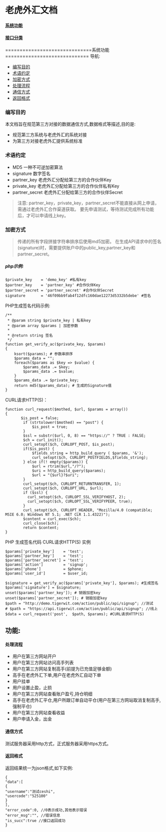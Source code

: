# 老虎外汇文档

#### [系统功能](/)
#### [接口分类](/api/category.html)

==============================系统功能=============================
导航:
* [编写目的](#mudi)   
* [术语约定](#yueding)   
* [加密方式](#fangshi) 
* [处理流程](#liucheng)
* [通信方式](#tongxin)
* [返回格式](#fanhui)

### <span id = "mudi">编写目的 </span>
本文档旨在规范第三方对接的数据通信方式,数据格式等描述,目的是:

* 规范第三方系统与老虎外汇的系统对接
* 为第三方对接老虎外汇提供系统标准

### <span id = "yueding">术语约定</span>
* MD5 一种不可逆加密算法
* signature 数字签名
* partner_key 老虎外汇分配给第三方的合作伙伴Key
* private_key 老虎外汇分配给第三方的合作伙伴私有Key
* partner_secret 老虎外汇分配给第三方的合作伙伴Secret

>注意:
>partner_key，private_key，partner_secret不能直接从网上申请，需通过老虎外汇合作渠道获取。
>要先申请测试，等待测试完成所有功能后，才可以申请线上key。

### <span id = "fangshi">加密方式</span>
>传递的所有字段拼接字符串排序后使用md5加密。
>在生成API请求中的签名(signature)时，需要提供账户中的public_key,partner_key和partner_secret。
##### php示例:

```
$private_key    = 'demo_key' #私有key
$partner_key    = 'partner_key' #合作伙伴Key
$partner_secret = 'partner_secret' #合作伙伴Secret
signature       = '46f09bb9fab4f12dfc160dae12273d5332b5debe' #签名
```

PHP生成签名代码示例:
```
/**
 * @param string $private_key | 私有key
 * @param array $params | 加密参数
 *
 * @return string 签名
 */
function get_verify_ac($private_key, $params) 
{
    ksort($params); # 参数串排序
    $params_data = "";
    foreach($params as $key => $value) {
        $params_data .= $key;
        $params_data .= $value;
    }
    $params_data .= $private_key;
    return md5($params_data); # 生成的Signature值
}
```

CURL请求HTTP(S)：
```
function curl_request($mothed, $url, $params = array())
{
       $is_post = false;
        if (strtolower($mothed) == "post") {
            $is_post = true;
        }
        $ssl = substr($url, 0, 8) == "https://" ? TRUE : FALSE;
        $ch = curl_init();
        curl_setopt($ch, CURLOPT_POST, $is_post);
        if($is_post) {
            $fields_string = http_build_query ( $params, '&');
            curl_setopt($ch, CURLOPT_POSTFIELDS,$fields_string);
        } else if(! empty($params)) {
            $url = rtrim($url,"/?");
            $uri = http_build_query($params);
            $url = "{$url}?$uri";
        }
        curl_setopt($ch, CURLOPT_RETURNTRANSFER, 1);
        curl_setopt($ch, CURLOPT_URL, $url);
        if ($ssl) {
          curl_setopt($ch, CURLOPT_SSL_VERIFYHOST, 2);
          curl_setopt($ch, CURLOPT_SSL_VERIFYPEER, true);
        }
        curl_setopt($ch, CURLOPT_HEADER, "Mozilla/4.0 (compatible; MSIE 6.0; Windows NT 5.1; .NET CLR 1.1.4322)");
        $content = curl_exec($ch);
        curl_close($ch);
        return $content;
}
```

PHP 生成签名代码 CURL请求HTTP(S) 实例
```
$params['private_key']    = 'test';
$params['partner_key']    = 'test';
$params['partner_secret'] = 'test';
$params['action']         = 'signup';
$params['phone']          = $phone;
$params['user_id']        = $user_id;

$signature = get_verify_ac($params['private_key'], $params); #生成签名
$params['signature'] = $signature; 
unset($params['partner_key']); # 销毁加密key
unset($params['partner_secret']); # 销毁加密key
$path = "http://demo.tigerwit.com/action/public/api/signup"; //测试
# $path = "https://api.tigerwit.com/action/public/api/signup"; //线上
$data = curl_request('post',  $path, $params); #CURL请求HTTP(S)
```

## 功能:
#### <span id = "liucheng">处理流程</span>
* 用户在第三方网站开户
* 用户在第三方网站访问高手列表
* 用户在第三方网站复制高手(前提为已充值足够金额)
* 高手在老虎外汇下单,用户在老虎外汇自动下单
* 用户挂单
* 用户设置止盈，止损
* 用户在第三方网站查看账户盈亏,持仓明细
* 高手在老虎外汇平仓,用户所跟订单自动平仓(用户在第三方网站取消复制高手,强制平仓)
* 用户在第三方网站查看收益
* 用户申请入金，出金

#### <span id = "tongxin"> 通信方式 </span>
测试服务器采用http方式，正式服务器采用https方式。
#### <span id = "fanhui"> 返回格式 </span>
返回结果统一为json格式,如下实例:
```
{ 
"data":[ 
{ 
"username":"测试ceshi", 
"usercode":"525100" 
} 
], 
"error_code":0, //0表示成功,其他表示错误 
"error_msg":"", //错误信息 
"is_succ":true //接口返回成功 
} 
```






